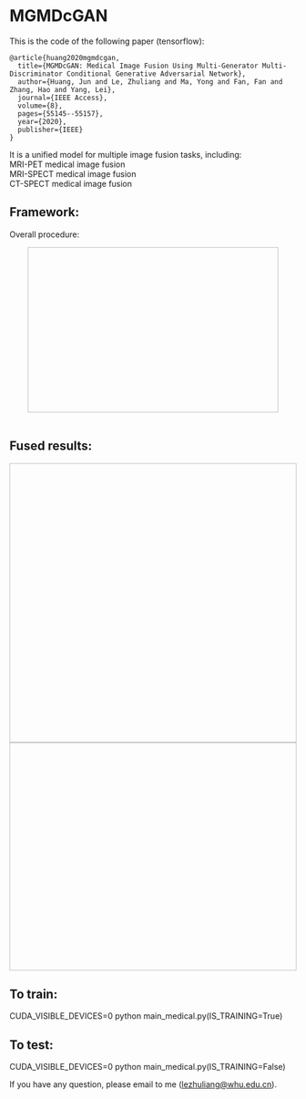 # MGMDcGAN
This is the code of the following paper (tensorflow):<br>
```
@article{huang2020mgmdcgan,
  title={MGMDcGAN: Medical Image Fusion Using Multi-Generator Multi-Discriminator Conditional Generative Adversarial Network},
  author={Huang, Jun and Le, Zhuliang and Ma, Yong and Fan, Fan and Zhang, Hao and Yang, Lei},
  journal={IEEE Access},
  volume={8},
  pages={55145--55157},
  year={2020},
  publisher={IEEE}
}
```
It is a unified model for multiple image fusion tasks, including:<br>
MRI-PET medical image fusion<br>
MRI-SPECT medical image fusion<br>
CT-SPECT medical image fusion<br>

## Framework:<br>
 Overall procedure:<br>
<div align=center><img src="  " width="440" height="290"/></div><br>


## Fused results:<br>
<div align=center><img src="   " width="900" height="490"/></div>
<div align=center><img src="   " width="900" height="400"/></div>

## To train:<br>
CUDA_VISIBLE_DEVICES=0 python main_medical.py(IS_TRAINING=True)<br>

## To test:<br>
CUDA_VISIBLE_DEVICES=0 python main_medical.py(IS_TRAINING=False)<br>

If you have any question, please email to me (lezhuliang@whu.edu.cn).
